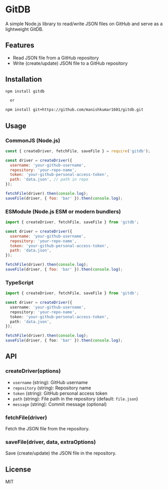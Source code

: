 # GitDB

A simple Node.js library to read/write JSON files on GitHub and serve as a lightweight GitDB.

## Features
- Read JSON file from a GitHub repository
- Write (create/update) JSON file to a GitHub repository

## Installation

```bash
npm install gitdb

  or

npm install git+https://github.com/manishkumar1601/gitdb.git
```

## Usage

### CommonJS (Node.js)
```js
const { createDriver, fetchFile, saveFile } = require('gitdb');

const driver = createDriver({
  username: 'your-github-username',
  repository: 'your-repo-name',
  token: 'your-github-personal-access-token',
  path: 'data.json', // path in repo
});

fetchFile(driver).then(console.log);
saveFile(driver, { foo: 'bar' }).then(console.log);
```

### ESModule (Node.js ESM or modern bundlers)
```js
import { createDriver, fetchFile, saveFile } from 'gitdb';

const driver = createDriver({
  username: 'your-github-username',
  repository: 'your-repo-name',
  token: 'your-github-personal-access-token',
  path: 'data.json',
});

fetchFile(driver).then(console.log);
saveFile(driver, { foo: 'bar' }).then(console.log);
```

### TypeScript
```ts
import { createDriver, fetchFile, saveFile } from 'gitdb';

const driver = createDriver({
  username: 'your-github-username',
  repository: 'your-repo-name',
  token: 'your-github-personal-access-token',
  path: 'data.json',
});

fetchFile(driver).then(console.log);
saveFile(driver, { foo: 'bar' }).then(console.log);
```

## API

### createDriver(options)
- `username` (string): GitHub username
- `repository` (string): Repository name
- `token` (string): GitHub personal access token
- `path` (string): File path in the repository (default: `file.json`)
- `message` (string): Commit message (optional)

### fetchFile(driver)
Fetch the JSON file from the repository.

### saveFile(driver, data, extraOptions)
Save (create/update) the JSON file in the repository.

## License
MIT
